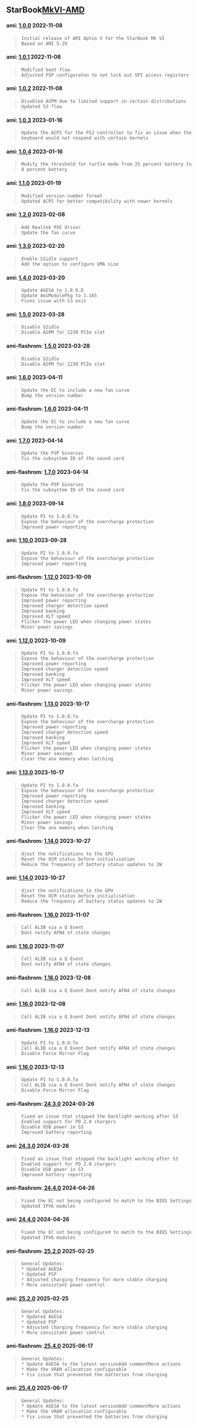 ## **StarBook**[MkVI-AMD](https://github.com/StarLabsLtd/firmware/tree/master/StarBook/MkVI-AMD)
#### ami: [1.0.0](https://support.starlabs.systems/kb/firmware/getting-started) 2022-11-08
>     Initial release of AMI Aptio V for the StarBook Mk VI
>     Based on AMI 5.29


#### ami: [1.0.1](https://support.starlabs.systems/kb/firmware/getting-started) 2022-11-08
>     Modified boot flow
>     Adjusted PSP configuraton to not lock out SPI access registers


#### ami: [1.0.2](https://support.starlabs.systems/kb/firmware/getting-started) 2022-11-08
>     Disabled ASPM due to limited support in certain distributions
>     Updated S3 flow


#### ami: [1.0.3](https://support.starlabs.systems/kb/firmware/getting-started) 2023-01-16
>     Update the ACPI for the PS2 controller to fix an issue when the
>     keyboard would not respond with certain kernels


#### ami: [1.0.4](https://support.starlabs.systems/kb/firmware/getting-started) 2023-01-16
>     Modify the threshold for turtle mode from 25 percent battery to 8 percent battery
>     


#### ami: [1.1.0](https://support.starlabs.systems/kb/firmware/getting-started) 2023-01-19
>     Modified version number format
>     Updated ACPI for better compatibility with newer kernels


#### ami: [1.2.0](https://support.starlabs.systems/kb/firmware/getting-started) 2023-02-08
>     Add Realtek PXE driver
>     Update the fan curve


#### ami: [1.3.0](https://support.starlabs.systems/kb/firmware/getting-started) 2023-02-20
>     Enable S2idle support
>     Add the option to configure UMA size


#### ami: [1.4.0](https://support.starlabs.systems/kb/firmware/getting-started) 2023-03-20
>     Update AGESA to 1.0.0.D
>     Update AmiModulePkg to 1.165
>     Fixes issue with S3 exit


#### ami: [1.5.0](https://support.starlabs.systems/kb/firmware/getting-started) 2023-03-28
>     Disable S2idle
>     Disable ASPM for 2230 PCIe slot


#### ami-flashrom: [1.5.0](https://support.starlabs.systems/kb/firmware/getting-started) 2023-03-28
>     Disable S2idle
>     Disable ASPM for 2230 PCIe slot


#### ami: [1.6.0](https://support.starlabs.systems/kb/firmware/getting-started) 2023-04-11
>     Update the EC to include a new fan curve
>     Bump the version number


#### ami-flashrom: [1.6.0](https://support.starlabs.systems/kb/firmware/getting-started) 2023-04-11
>     Update the EC to include a new fan curve
>     Bump the version number


#### ami: [1.7.0](https://support.starlabs.systems/kb/firmware/getting-started) 2023-04-14
>     Update the PSP binaries
>     Fix the subsystem ID of the sound card


#### ami-flashrom: [1.7.0](https://support.starlabs.systems/kb/firmware/getting-started) 2023-04-14
>     Update the PSP binaries
>     Fix the subsystem ID of the sound card


#### ami: [1.8.0](https://support.starlabs.systems/kb/firmware/getting-started) 2023-09-14
>     Update PI to 1.0.0.fa
>     Expose the behaviour of the overcharge protection
>     Improved power reporting


#### ami: [1.10.0](https://support.starlabs.systems/kb/firmware/getting-started) 2023-09-28
>     Update PI to 1.0.0.fa
>     Expose the behaviour of the overcharge protection
>     Improved power reporting


#### ami-flashrom: [1.12.0](https://support.starlabs.systems/kb/firmware/getting-started) 2023-10-09
>     Update PI to 1.0.0.fa
>     Expose the behaviour of the overcharge protection
>     Improved power reporting
>     Improved charger detection speed
>     Improved banking
>     Improved XLT speed
>     Flicker the power LED when changing power states
>     Minor power savings


#### ami: [1.12.0](https://support.starlabs.systems/kb/firmware/getting-started) 2023-10-09
>     Update PI to 1.0.0.fa
>     Expose the behaviour of the overcharge protection
>     Improved power reporting
>     Improved charger detection speed
>     Improved banking
>     Improved XLT speed
>     Flicker the power LED when changing power states
>     Minor power savings


#### ami-flashrom: [1.13.0](https://support.starlabs.systems/kb/firmware/getting-started) 2023-10-17
>     Update PI to 1.0.0.fa
>     Expose the behaviour of the overcharge protection
>     Improved power reporting
>     Improved charger detection speed
>     Improved banking
>     Improved XLT speed
>     Flicker the power LED when changing power states
>     Minor power savings
>     Clear the anx memory when latching


#### ami: [1.13.0](https://support.starlabs.systems/kb/firmware/getting-started) 2023-10-17
>     Update PI to 1.0.0.fa
>     Expose the behaviour of the overcharge protection
>     Improved power reporting
>     Improved charger detection speed
>     Improved banking
>     Improved XLT speed
>     Flicker the power LED when changing power states
>     Minor power savings
>     Clear the anx memory when latching


#### ami-flashrom: [1.14.0](https://support.starlabs.systems/kb/firmware/getting-started) 2023-10-27
>     djust the notifications to the GPU
>     Reset the OCM status before initialisation
>     Reduce the frequency of battery status updates to 2W


#### ami: [1.14.0](https://support.starlabs.systems/kb/firmware/getting-started) 2023-10-27
>     djust the notifications to the GPU
>     Reset the OCM status before initialisation
>     Reduce the frequency of battery status updates to 2W


#### ami-flashrom: [1.16.0](https://support.starlabs.systems/kb/firmware/getting-started) 2023-11-07
>     Call ALIB via a Q Event
>     Dont notify AFN4 of state changes


#### ami: [1.16.0](https://support.starlabs.systems/kb/firmware/getting-started) 2023-11-07
>     Call ALIB via a Q Event
>     Dont notify AFN4 of state changes


#### ami-flashrom: [1.16.0](https://support.starlabs.systems/kb/firmware/getting-started) 2023-12-08
>     Call ALIB via a Q Event Dont notify AFN4 of state changes


#### ami: [1.16.0](https://support.starlabs.systems/kb/firmware/getting-started) 2023-12-08
>     Call ALIB via a Q Event Dont notify AFN4 of state changes


#### ami-flashrom: [1.16.0](https://support.starlabs.systems/kb/firmware/getting-started) 2023-12-13
>     Update PI to 1.0.0.fa
>     Call ALIB via a Q Event Dont notify AFN4 of state changes
>     Disable Force Mirror Flag


#### ami: [1.16.0](https://support.starlabs.systems/kb/firmware/getting-started) 2023-12-13
>     Update PI to 1.0.0.fa
>     Call ALIB via a Q Event Dont notify AFN4 of state changes
>     Disable Force Mirror Flag


#### ami-flashrom: [24.3.0](https://support.starlabs.systems/kb/firmware/getting-started) 2024-03-26
>     Fixed an issue that stopped the backlight working after S3
>     Enabled support for PD 2.0 chargers
>     Disable USB power in S3
>     Improved battery reporting


#### ami: [24.3.0](https://support.starlabs.systems/kb/firmware/getting-started) 2024-03-26
>     Fixed an issue that stopped the backlight working after S3
>     Enabled support for PD 2.0 chargers
>     Disable USB power in S3
>     Improved battery reporting


#### ami-flashrom: [24.4.0](https://support.starlabs.systems/kb/firmware/getting-started) 2024-04-26
>     Fixed the EC not being configured to match to the BIOS Settings
>     Updated IPV6 modules


#### ami: [24.4.0](https://support.starlabs.systems/kb/firmware/getting-started) 2024-04-26
>     Fixed the EC not being configured to match to the BIOS Settings
>     Updated IPV6 modules


#### ami-flashrom: [25.2.0](https://support.starlabs.systems/kb/firmware/getting-started) 2025-02-25
>     General Updates:
>     * Updated AGESA
>     * Updated PSP
>     * Adjusted charging frequency for more stable charging
>     * More consistant power control
>     


#### ami: [25.2.0](https://support.starlabs.systems/kb/firmware/getting-started) 2025-02-25
>     General Updates:
>     * Updated AGESA
>     * Updated PSP
>     * Adjusted charging frequency for more stable charging
>     * More consistant power control
>     


#### ami-flashrom: [25.4.0](https://support.starlabs.systems/kb/firmware/getting-started) 2025-06-17
>     General Updates:
>     * Update AGESA to the latest versionAdd commentMore actions
>     * Make the VRAM allocation configurable
>     * Fix issue that prevented the batteries from charging
>     
>     


#### ami: [25.4.0](https://support.starlabs.systems/kb/firmware/getting-started) 2025-06-17
>     General Updates:
>     * Update AGESA to the latest versionAdd commentMore actions
>     * Make the VRAM allocation configurable
>     * Fix issue that prevented the batteries from charging
>     

